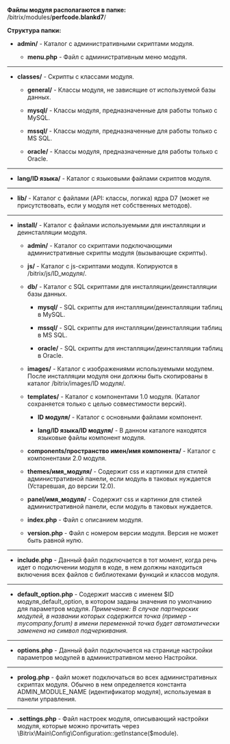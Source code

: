**Файлы модуля располагаются в папке:** /bitrix/modules/**perfcode.blankd7**/

**Структура папки:**

* **admin/** - Каталог с административными скриптами модуля.

  * **menu.php** - Файл с административным меню модуля.

--------

* **classes/** - Скрипты с классами модуля.

  * **general/** - Классы модуля, не зависящие от используемой базы данных.

  * **mysql/** - Классы модуля, предназначенные для работы только с MySQL.

  * **mssql/** - Классы модуля, предназначенные для работы только с MS SQL.

  * **oracle/** - Классы модуля, предназначенные для работы только с Oracle.


--------

* **lang/ID языка/** - Каталог с языковыми файлами скриптов модуля.

--------

* **lib/** - Каталог с файлами (API: классы, логика) ядра D7 (может не присутствовать, если у модуля нет собственных методов).

--------

* **install/** - Каталог с файлами используемыми для инсталляции и деинсталляции модуля.

  * **admin/** - Каталог со скриптами подключающими административные скрипты модуля (вызывающие скрипты).

  * **js/** - Каталог с js-скриптами модуля. Копируются в /bitrix/js/ID_модуля/.

  * **db/** - Каталог с SQL скриптами для инсталляции/деинсталляции базы данных.

    * **mysql/** - SQL скрипты для инсталляции/деинсталляции таблиц в MySQL.

    * **mssql/** - SQL скрипты для инсталляции/деинсталляции таблиц в MS SQL.

    * **oracle/** - SQL скрипты для инсталляции/деинсталляции таблиц в Oracle.

  * **images/** - Каталог с изображениями используемыми модулем. После инсталляции модуля они должны быть скопированы в каталог /bitrix/images/ID модуля/.

  * **templates/** - Каталог с компонентами 1.0 модуля. (Каталог сохраняется только с целью совместимости версий).

    * **ID модуля/** - Каталог с основными файлами компонент.

    * **lang/ID языка/ID модуля/** - В данном каталоге находятся языковые файлы компонент модуля.

  * **components/пространство имен/имя компонента/** - Каталог с компонентами 2.0 модуля.

  * **themes/имя_модуля/** - Содержит css и картинки для стилей административной панели, если модуль в таковых нуждается (Устаревшая, до версии 12.0).

  * **panel/имя_модуля/** - Содержит css и картинки для стилей административной панели, если модуль в таковых нуждается.

  * **index.php** - Файл с описанием модуля.

  * **version.php** - Файл с номером версии модуля. Версия не может быть равной нулю.

--------

* **include.php** - Данный файл подключается в тот момент, когда речь идет о подключении модуля в коде, в нем должны находиться включения всех файлов с библиотеками функций и классов модуля.

--------

* **default_option.php** - Содержит массив с именем $ID модуля_default_option, в котором заданы значения по умолчанию для параметров модуля. *Примечание: В случае партнерских модулей, в названии которых содержится точка (пример - mycompany.forum) в имени переменной точка будет автоматически заменена на символ подчеркивания.*

--------

* **options.php** - Данный файл подключается на странице настройки параметров модулей в административном меню Настройки.

--------

* **prolog.php** - файл может подключаться во всех административных скриптах модуля. Обычно в нем определяется константа ADMIN_MODULE_NAME (идентификатор модуля), используемая в панели управления.

--------

* **.settings.php** - Файл настроек модуля, описывающий настройки модуля, которые можно прочитать через \Bitrix\Main\Config\Configuration::getInstance($module).
